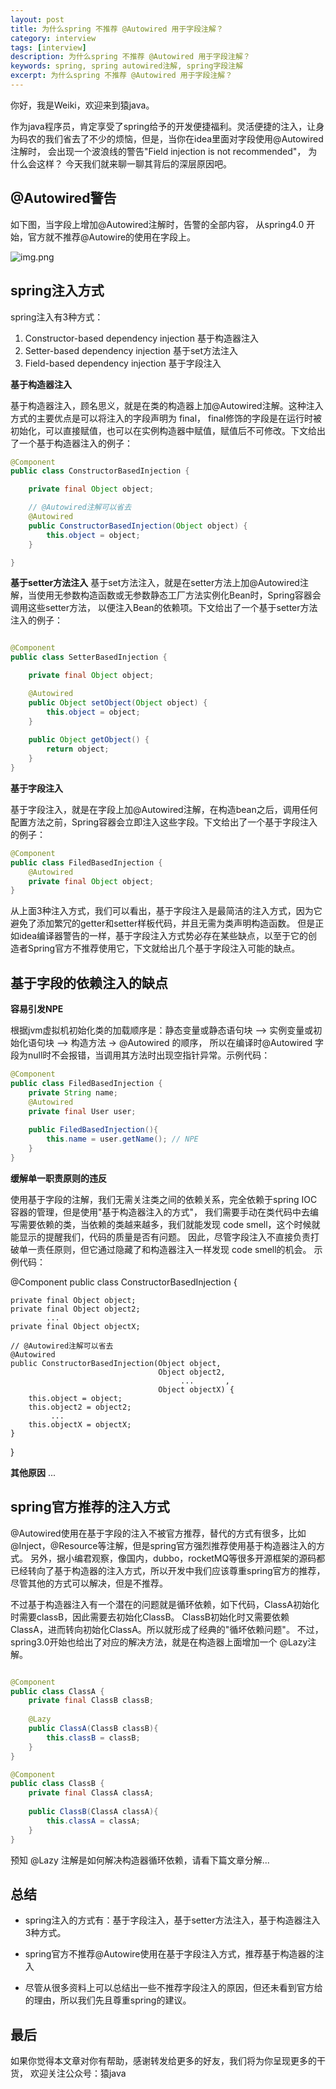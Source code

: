 ```yaml
---
layout: post
title: 为什么spring 不推荐 @Autowired 用于字段注解？
category: interview
tags: [interview]
description: 为什么spring 不推荐 @Autowired 用于字段注解？
keywords: spring, spring autowired注解, spring字段注解
excerpt: 为什么spring 不推荐 @Autowired 用于字段注解？
---
```


你好，我是Weiki，欢迎来到猿java。

作为java程序员，肯定享受了spring给予的开发便捷福利。灵活便捷的注入，让身为码农的我们省去了不少的烦恼，但是，当你在idea里面对字段使用@Autowired注解时，
会出现一个波浪线的警告"Field injection is not recommended"， 为什么会这样？ 今天我们就来聊一聊其背后的深层原因吧。

## @Autowired警告

如下图，当字段上增加@Autowired注解时，告警的全部内容， 从spring4.0 开始，官方就不推荐@Autowire的使用在字段上。

![img.png](https://www.yuanjava.cn/assets/md/spring/spring-warn.png)

## spring注入方式
spring注入有3种方式：
1. Constructor-based dependency injection  基于构造器注入
2. Setter-based dependency injection       基于set方法注入
3. Field-based dependency injection        基于字段注入

**基于构造器注入**

基于构造器注入，顾名思义，就是在类的构造器上加@Autowired注解。这种注入方式的主要优点是可以将注入的字段声明为 final，
final修饰的字段是在运行时被初始化，可以直接赋值，也可以在实例构造器中赋值，赋值后不可修改。下文给出了一个基于构造器注入的例子：
```java
@Component
public class ConstructorBasedInjection {

    private final Object object;

    // @Autowired注解可以省去
    @Autowired
    public ConstructorBasedInjection(Object object) {
        this.object = object;
    }

}
```

**基于setter方法注入**
基于set方法注入，就是在setter方法上加@Autowired注解，当使用无参数构造函数或无参数静态工厂方法实例化Bean时，Spring容器会调用这些setter方法，
以便注入Bean的依赖项。下文给出了一个基于setter方法注入的例子：

```java

@Component
public class SetterBasedInjection {

    private final Object object;

    @Autowired
    public Object setObject(Object object) {
        this.object = object;
    }
    
    public Object getObject() {
        return object;
    }
}
```

**基于字段注入**

基于字段注入，就是在字段上加@Autowired注解，在构造bean之后，调用任何配置方法之前，Spring容器会立即注入这些字段。下文给出了一个基于字段注入的例子：

```java
@Component
public class FiledBasedInjection {
    @Autowired
    private final Object object;
}
```

从上面3种注入方式，我们可以看出，基于字段注入是最简洁的注入方式，因为它避免了添加繁冗的getter和setter样板代码，并且无需为类声明构造函数。
但是正如idea编译器警告的一样，基于字段注入方式势必存在某些缺点，以至于它的创造者Spring官方不推荐使用它，下文就给出几个基于字段注入可能的缺点。

## 基于字段的依赖注入的缺点

**容易引发NPE**

根据jvm虚拟机初始化类的加载顺序是：静态变量或静态语句块 –> 实例变量或初始化语句块 –> 构造方法 -> @Autowired 的顺序，
所以在编译时@Autowired 字段为null时不会报错，当调用其方法时出现空指针异常。示例代码：
```java
@Component
public class FiledBasedInjection {
    private String name;
    @Autowired
    private final User user;
    
    public FiledBasedInjection(){
        this.name = user.getName(); // NPE
    }
}
```

**缓解单一职责原则的违反**

使用基于字段的注解，我们无需关注类之间的依赖关系，完全依赖于spring IOC容器的管理，但是使用"基于构造器注入的方式"，
我们需要手动在类代码中去编写需要依赖的类，当依赖的类越来越多，我们就能发现 code smell，这个时候就能显示的提醒我们，代码的质量是否有问题。
因此，尽管字段注入不直接负责打破单一责任原则，但它通过隐藏了和构造器注入一样发现 code smell的机会。 示例代码：

@Component
public class ConstructorBasedInjection {

    private final Object object;
    private final Object object2;
            ...
    private final Object objectX;

    // @Autowired注解可以省去
    @Autowired
    public ConstructorBasedInjection(Object object,
                                     Object object2,
                                          ...       ,
                                     Object objectX) {
        this.object = object;
        this.object2 = object2;
             ...
        this.objectX = objectX;
    }

}

**其他原因**
...

## spring官方推荐的注入方式
@Autowired使用在基于字段的注入不被官方推荐，替代的方式有很多，比如@Inject，@Resource等注解，但是spring官方强烈推荐使用基于构造器注入的方式。
另外，据小编君观察，像国内，dubbo，rocketMQ等很多开源框架的源码都已经转向了基于构造器的注入方式，所以开发中我们应该尊重spring官方的推荐，尽管其他的方式可以解决，但是不推荐。

不过基于构造器注入有一个潜在的问题就是循环依赖，如下代码，ClassA初始化时需要classB，因此需要去初始化ClassB。
ClassB初始化时又需要依赖ClassA，进而转向初始化ClassA。所以就形成了经典的"循坏依赖问题"。 不过，spring3.0开始也给出了对应的解决方法，就是在构造器上面增加一个
@Lazy注解。

```java

@Component
public class ClassA {
    private final ClassB classB;
    
    @Lazy
    public ClassA(ClassB classB){
        this.classB = classB;
    }
}

@Component
public class ClassB {
    private final ClassA classA;
    
    public ClassB(ClassA classA){
        this.classA = classA;
    }
}
```

预知 @Lazy 注解是如何解决构造器循环依赖，请看下篇文章分解...

## 总结

- spring注入的方式有：基于字段注入，基于setter方法注入，基于构造器注入 3种方式。

- spring官方不推荐@Autowire使用在基于字段注入方式，推荐基于构造器的注入

- 尽管从很多资料上可以总结出一些不推荐字段注入的原因，但还未看到官方给的理由，所以我们先且尊重spring的建议。



## 最后
如果你觉得本文章对你有帮助，感谢转发给更多的好友，我们将为你呈现更多的干货， 欢迎关注公众号：猿java

